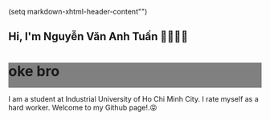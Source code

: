 (setq markdown-xhtml-header-content"<style type='text/css'>
  #ok {   height: 50px;    background-color: gray;    width: 100%;
  }</style>")

## Hi, I'm Nguyễn Văn Anh Tuấn 👋🏼💪🏼

<div id="ok">
  <h1>oke bro</h1> 
</div>

I am a student at Industrial University of Ho Chi Minh City. I rate myself as a hard worker. Welcome to my Github page!.😝

